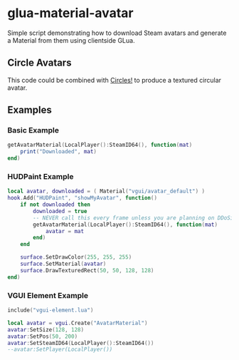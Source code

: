 # glua-material-avatar

Simple script demonstrating how to download Steam avatars and generate a Material from them using clientside GLua.

## Circle Avatars

This code could be combined with [Circles!](https://github.com/SneakySquid/Circles) to produce a textured circular avatar.

## Examples

### Basic Example

```lua
getAvatarMaterial(LocalPlayer():SteamID64(), function(mat)
	print("Downloaded", mat)
end)
```

### HUDPaint Example

```lua
local avatar, downloaded = ( Material("vgui/avatar_default") )
hook.Add("HUDPaint", "showMyAvatar", function()
	if not downloaded then
		downloaded = true
		-- NEVER call this every frame unless you are planning on DDoSing Steam.
		getAvatarMaterial(LocalPlayer():SteamID64(), function(mat)
			avatar = mat
		end)
	end

	surface.SetDrawColor(255, 255, 255)
	surface.SetMaterial(avatar)
	surface.DrawTexturedRect(50, 50, 128, 128)
end)
```

### VGUI Element Example

```lua
include("vgui-element.lua")

local avatar = vgui.Create("AvatarMaterial")
avatar:SetSize(128, 128)
avatar:SetPos(50, 200)
avatar:SetSteamID64(LocalPlayer():SteamID64())
--avatar:SetPlayer(LocalPlayer())
```
